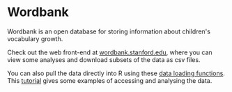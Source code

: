Wordbank
========

Wordbank is an open database for storing information about children's vocabulary growth.

Check out the web front-end at [wordbank.stanford.edu](http://wordbank.stanford.edu/), where you can view some analyses and download subsets of the data as csv files.

You can also pull the data directly into R using these [data loading functions](https://github.com/langcog/wordbank/blob/master/shiny_apps/data_loading.R). This [tutorial](http://wordbank.stanford.edu/tutorial) gives some examples of accessing and analysing the data.
